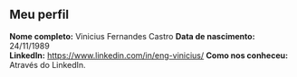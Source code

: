 Meu perfil
-------

**Nome completo:** Vinicius Fernandes Castro
**Data de nascimento:** 24/11/1989   
**LinkedIn:** https://www.linkedin.com/in/eng-vinicius/
**Como nos conheceu:** Através do LinkedIn.